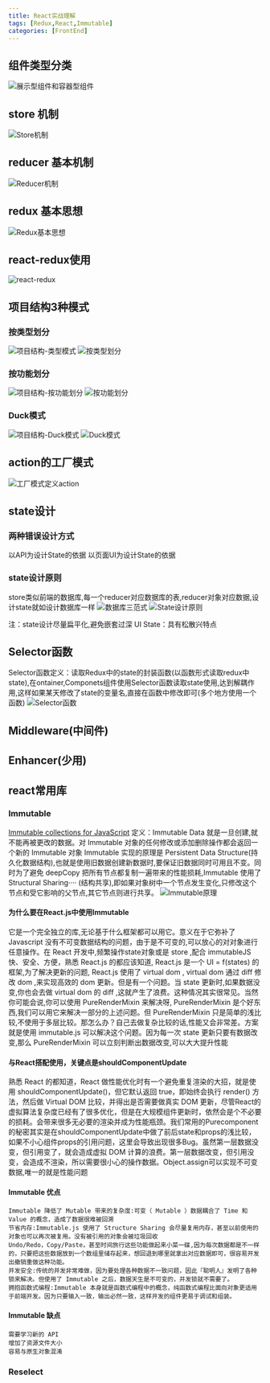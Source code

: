 ```yaml
---
title: React实战理解
tags: [Redux,React,Immutable]
categories: [FrontEnd]
---
```

## 组件类型分类
![展示型组件和容器型组件](/img/展示型组件和容器型组件.png "展示型组件和容器型组件")

## store 机制
![Store机制](/img/Store机制.png "Store机制")

## reducer 基本机制
![Reducer机制](/img/Reducer机制.png "Reducer机制")

## redux 基本思想
![Redux基本思想](/img/Redux基本思想.png "Redux基本思想")
 
## react-redux使用
![react-redux](/img/react-redux.png "react-redux")


## 项目结构3种模式
### 按类型划分
![项目结构-类型模式](/img/项目结构-类型模式.png "项目结构-类型模式")
![按类型划分](/img/按类型划分.png "按类型划分")

### 按功能划分
![项目结构-按功能划分](/img/项目结构-按功能划分.png "项目结构-按功能划分")
![按功能划分](/img/按功能划分.png "项目结构-按功能划分")

### Duck模式
![项目结构-Duck模式](/img/项目结构-Duck模式.png "项目结构-Duck模式")
![Duck模式](/img/Duck模式.png "Duck模式")

## action的工厂模式
![工厂模式定义action](/img/工厂模式定义action.png "工厂模式定义action")

## state设计
### 两种错误设计方式
以API为设计State的依据
以页面UI为设计State的依据

### state设计原则
store类似前端的数据库,每一个reducer对应数据库的表,reducer对象对应数据,设计state就如设计数据库一样
![数据库三范式](/img/数据库三范式.png "数据库三范式")
![State设计原则](/img/State设计原则.png "State设计原则")

注：state设计尽量扁平化,避免嵌套过深
UI State：具有松散兴特点

## Selector函数
Selector函数定义：读取Redux中的state的封装函数(以函数形式读取redux中state),在ontainer,Componets组件使用Selector函数读取state使用,达到解耦作用,这样如果某天修改了state的变量名,直接在函数中修改即可(多个地方使用一个函数)
![Selector函数](/img/Selector函数.png "Selector函数")

## Middleware(中间件)


## Enhancer(少用)


## react常用库
### Immutable
[Immutable collections for JavaScript](https://github.com/immutable-js/immutable-js)
定义：Immutable Data 就是一旦创建,就不能再被更改的数据。对 Immutable 对象的任何修改或添加删除操作都会返回一个新的 Immutable 对象
Immutable 实现的原理是 Persistent Data Structure(持久化数据结构),也就是使用旧数据创建新数据时,要保证旧数据同时可用且不变。同时为了避免 deepCopy 把所有节点都复制一遍带来的性能损耗,Immutable 使用了 Structural Sharing···· (结构共享),即如果对象树中一个节点发生变化,只修改这个节点和受它影响的父节点,其它节点则进行共享。
![Immutable原理](/img/Immutable原理.gif "Immutable原理.gif")

#### 为什么要在React.js中使用Immutable

它是一个完全独立的库,无论基于什么框架都可以用它。意义在于它弥补了 Javascript 没有不可变数据结构的问题，由于是不可变的,可以放心的对对象进行任意操作。在 React 开发中,频繁操作state对象或是 store ,配合 immutableJS 快、安全、方便，熟悉 React.js 的都应该知道, React.js 是一个 UI = f(states) 的框架,为了解决更新的问题, React.js 使用了 virtual dom , virtual dom 通过 diff 修改 dom ,来实现高效的 dom 更新。但是有一个问题。当 state 更新时,如果数据没变,你也会去做 virtual dom 的 diff ,这就产生了浪费。这种情况其实很常见。当然你可能会说,你可以使用 PureRenderMixin 来解决呀, PureRenderMixin 是个好东西,我们可以用它来解决一部分的上述问题。但 PureRenderMixin 只是简单的浅比较,不使用于多层比较。那怎么办？自己去做复杂比较的话,性能又会非常差。方案就是使用 immutable.js 可以解决这个问题。因为每一次 state 更新只要有数据改变,那么 PureRenderMixin 可以立刻判断出数据改变,可以大大提升性能

#### 与React搭配使用，关键点是shouldComponentUpdate

熟悉 React 的都知道，React 做性能优化时有一个避免重复渲染的大招，就是使用 shouldComponentUpdate()，但它默认返回 true，即始终会执行 render() 方法，然后做 Virtual DOM 比较，并得出是否需要做真实 DOM 更新，尽管React的虚拟算法复杂度已经有了很多优化，但是在大规模组件更新时，依然会是个不必要的损耗。会带来很多无必要的渲染并成为性能瓶颈。我们常用的Purecomponent的秘密其实是在shouldComponentUpdate中做了前后state和props的浅比较，如果不小心组件props的引用问题，这里会导致出现很多Bug。虽然第一层数据没变，但引用变了，就会造成虚拟 DOM 计算的浪费。第一层数据改变，但引用没变，会造成不渲染，所以需要很小心的操作数据。Object.assign可以实现不可变数据,唯一的就是性能问题

#### Immutable 优点

    Immutable 降低了 Mutable 带来的复杂度:可变（ Mutable ）数据耦合了 Time 和 Value 的概念，造成了数据很难被回溯
    节省内存:Immutable.js 使用了 Structure Sharing 会尽量复用内存，甚至以前使用的对象也可以再次被复用。没有被引用的对象会被垃圾回收
    Undo/Redo，Copy/Paste，甚至时间旅行这些功能做起来小菜一碟,因为每次数据都是不一样的，只要把这些数据放到一个数组里储存起来，想回退到哪里就拿出对应数据即可，很容易开发出撤销重做这种功能。
    并发安全:传统的并发非常难做，因为要处理各种数据不一致问题，因此『聪明人』发明了各种锁来解决。但使用了 Immutable 之后，数据天生是不可变的，并发锁就不需要了。
    拥抱函数式编程:Immutable 本身就是函数式编程中的概念，纯函数式编程比面向对象更适用于前端开发。因为只要输入一致，输出必然一致，这样开发的组件更易于调试和组装。

#### Immutable 缺点
    需要学习新的 API
    增加了资源文件大小
    容易与原生对象混淆

### Reselect





